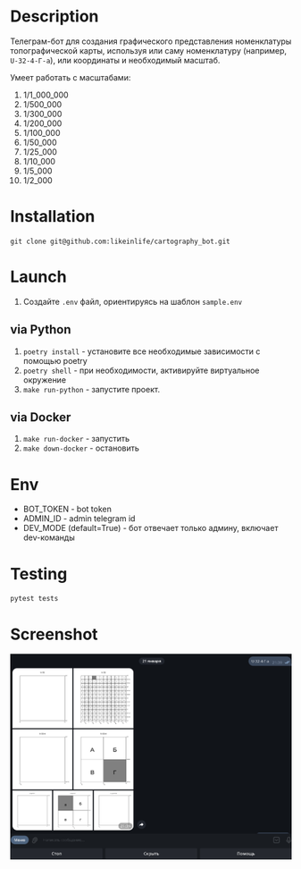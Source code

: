 # Description

Телеграм-бот для создания графического представления номенклатуры топографической карты, используя или саму номенклатуру (например, `U-32-4-Г-а`), или координаты и необходимый масштаб.

Умеет работать с масштабами:

1. 1/1_000_000
2. 1/500_000
3. 1/300_000
4. 1/200_000
5. 1/100_000
6. 1/50_000
7. 1/25_000
8. 1/10_000
9. 1/5_000
10. 1/2_000

# Installation

```shell
git clone git@github.com:likeinlife/cartography_bot.git
```

# Launch

1. Создайте `.env` файл, ориентируясь на шаблон `sample.env`

## via Python

1. `poetry install` - установите все необходимые зависимости с помощью poetry
2. `poetry shell` - при необходимости, активируйте виртуальное окружение
3. `make run-python` - запустите проект.

## via Docker

1. `make run-docker` - запустить
2. `make down-docker` - остановить

# Env

- BOT_TOKEN - bot token
- ADMIN_ID - admin telegram id
- DEV_MODE (default=True) - бот отвечает только админу, включает dev-команды

# Testing

```shell
pytest tests
```

# Screenshot

![](./static/telegram_screenshot.png)
